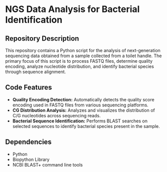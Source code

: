 <h1>NGS Data Analysis for Bacterial Identification</h1>

<h2>Repository Description</h2>
<p>
    This repository contains a Python script for the analysis of next-generation sequencing data obtained from a sample collected from a toilet handle. The primary focus of this script is to process FASTQ files, determine quality encoding, analyze nucleotide distribution, and identify bacterial species through sequence alignment.
</p>

<h2>Code Features</h2>
<ul>
    <li><strong>Quality Encoding Detection:</strong> Automatically detects the quality score encoding used in FASTQ files from various sequencing platforms.</li>
    <li><strong>CG Distribution Analysis:</strong> Analyzes and visualizes the distribution of C/G nucleotides across sequencing reads.</li>
    <li><strong>Bacterial Sequence Identification:</strong> Performs BLAST searches on selected sequences to identify bacterial species present in the sample.</li>
</ul>

<h2>Dependencies</h2>
<ul>
    <li>Python</li>
    <li>Biopython Library</li>
    <li>NCBI BLAST+ command line tools</li>
</ul>
